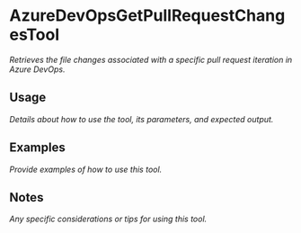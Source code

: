 ﻿# AzureDevOpsGetPullRequestChangesTool

*Retrieves the file changes associated with a specific pull request iteration in Azure DevOps.*

## Usage

*Details about how to use the tool, its parameters, and expected output.*

## Examples

*Provide examples of how to use this tool.*

## Notes

*Any specific considerations or tips for using this tool.*